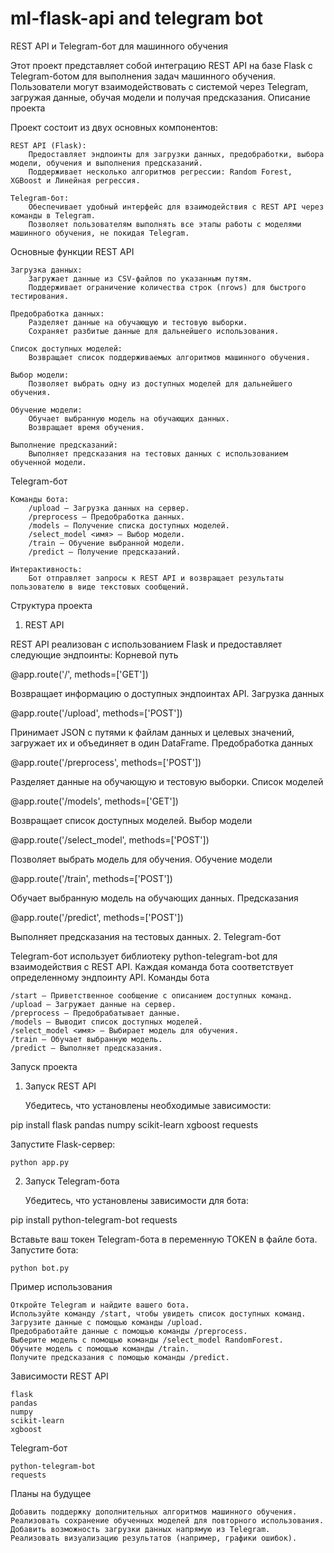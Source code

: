 # ml-flask-api and telegram bot
REST API и Telegram-бот для машинного обучения

Этот проект представляет собой интеграцию REST API на базе Flask с Telegram-ботом для выполнения задач машинного обучения. Пользователи могут взаимодействовать с системой через Telegram, загружая данные, обучая модели и получая предсказания.
Описание проекта

Проект состоит из двух основных компонентов:

    REST API (Flask):
        Предоставляет эндпоинты для загрузки данных, предобработки, выбора модели, обучения и выполнения предсказаний.
        Поддерживает несколько алгоритмов регрессии: Random Forest, XGBoost и Линейная регрессия.

    Telegram-бот:
        Обеспечивает удобный интерфейс для взаимодействия с REST API через команды в Telegram.
        Позволяет пользователям выполнять все этапы работы с моделями машинного обучения, не покидая Telegram.

Основные функции
REST API

    Загрузка данных:
        Загружает данные из CSV-файлов по указанным путям.
        Поддерживает ограничение количества строк (nrows) для быстрого тестирования.

    Предобработка данных:
        Разделяет данные на обучающую и тестовую выборки.
        Сохраняет разбитые данные для дальнейшего использования.

    Список доступных моделей:
        Возвращает список поддерживаемых алгоритмов машинного обучения.

    Выбор модели:
        Позволяет выбрать одну из доступных моделей для дальнейшего обучения.

    Обучение модели:
        Обучает выбранную модель на обучающих данных.
        Возвращает время обучения.

    Выполнение предсказаний:
        Выполняет предсказания на тестовых данных с использованием обученной модели.

Telegram-бот

    Команды бота:
        /upload — Загрузка данных на сервер.
        /preprocess — Предобработка данных.
        /models — Получение списка доступных моделей.
        /select_model <имя> — Выбор модели.
        /train — Обучение выбранной модели.
        /predict — Получение предсказаний.

    Интерактивность:
        Бот отправляет запросы к REST API и возвращает результаты пользователю в виде текстовых сообщений.

Структура проекта
1. REST API

REST API реализован с использованием Flask и предоставляет следующие эндпоинты:
Корневой путь

@app.route('/', methods=['GET'])

Возвращает информацию о доступных эндпоинтах API.
Загрузка данных

@app.route('/upload', methods=['POST'])

Принимает JSON с путями к файлам данных и целевых значений, загружает их и объединяет в один DataFrame.
Предобработка данных

@app.route('/preprocess', methods=['POST'])

Разделяет данные на обучающую и тестовую выборки.
Список моделей

@app.route('/models', methods=['GET'])

Возвращает список доступных моделей.
Выбор модели

@app.route('/select_model', methods=['POST'])

Позволяет выбрать модель для обучения.
Обучение модели

@app.route('/train', methods=['POST'])

Обучает выбранную модель на обучающих данных.
Предсказания

@app.route('/predict', methods=['POST'])

Выполняет предсказания на тестовых данных.
2. Telegram-бот

Telegram-бот использует библиотеку python-telegram-bot для взаимодействия с REST API. Каждая команда бота соответствует определенному эндпоинту API.
Команды бота

    /start — Приветственное сообщение с описанием доступных команд.
    /upload — Загружает данные на сервер.
    /preprocess — Предобрабатывает данные.
    /models — Выводит список доступных моделей.
    /select_model <имя> — Выбирает модель для обучения.
    /train — Обучает выбранную модель.
    /predict — Выполняет предсказания.

Запуск проекта
1. Запуск REST API

    Убедитесь, что установлены необходимые зависимости:

pip install flask pandas numpy scikit-learn xgboost requests

Запустите Flask-сервер:

    python app.py

2. Запуск Telegram-бота

    Убедитесь, что установлены зависимости для бота:

pip install python-telegram-bot requests

Вставьте ваш токен Telegram-бота в переменную TOKEN в файле бота.
Запустите бота:

    python bot.py

Пример использования

    Откройте Telegram и найдите вашего бота.
    Используйте команду /start, чтобы увидеть список доступных команд.
    Загрузите данные с помощью команды /upload.
    Предобработайте данные с помощью команды /preprocess.
    Выберите модель с помощью команды /select_model RandomForest.
    Обучите модель с помощью команды /train.
    Получите предсказания с помощью команды /predict.

Зависимости
REST API

    flask
    pandas
    numpy
    scikit-learn
    xgboost

Telegram-бот

    python-telegram-bot
    requests

Планы на будущее

    Добавить поддержку дополнительных алгоритмов машинного обучения.
    Реализовать сохранение обученных моделей для повторного использования.
    Добавить возможность загрузки данных напрямую из Telegram.
    Реализовать визуализацию результатов (например, графики ошибок).

